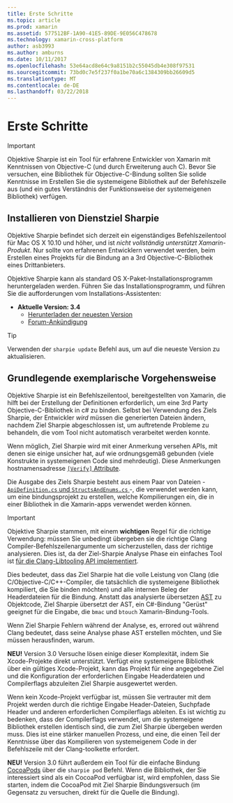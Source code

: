 ```yaml
---
title: Erste Schritte
ms.topic: article
ms.prod: xamarin
ms.assetid: 577512BF-1A90-41E5-89DE-9E056C478678
ms.technology: xamarin-cross-platform
author: asb3993
ms.author: amburns
ms.date: 10/11/2017
ms.openlocfilehash: 53e64acd8e64c9a8151b2c55045db4e308f97531
ms.sourcegitcommit: 73bd0c7e5f237f0a1be70a6c1384309bb26609d5
ms.translationtype: MT
ms.contentlocale: de-DE
ms.lasthandoff: 03/22/2018
---
```

# <a name="getting-started"></a>Erste Schritte

> [!IMPORTANT]
> Objektive Sharpie ist ein Tool für erfahrene Entwickler von Xamarin mit Kenntnissen von Objective-C (und durch Erweiterung auch C). Bevor Sie versuchen, eine Bibliothek für Objective-C-Bindung sollten Sie solide Kenntnisse im Erstellen Sie die systemeigene Bibliothek auf der Befehlszeile aus (und ein gutes Verständnis der Funktionsweise der systemeigenen Bibliothek) verfügen.

<a name="installing" />

## <a name="installing-objective-sharpie"></a>Installieren von Dienstziel Sharpie

Objektive Sharpie befindet sich derzeit ein eigenständiges Befehlszeilentool für Mac OS X 10.10 und höher, und ist _nicht vollständig unterstützt Xamarin-Produkt_. Nur sollte von erfahrenen Entwicklern verwendet werden, beim Erstellen eines Projekts für die Bindung an a 3rd Objective-C-Bibliothek eines Drittanbieters.

Objektive Sharpie kann als standard OS X-Paket-Installationsprogramm heruntergeladen werden.
Führen Sie das Installationsprogramm, und führen Sie die aufforderungen vom Installations-Assistenten:

- **Aktuelle Version: 3.4**
  - [Herunterladen der neuesten Version](https://dl.xamarin.com/objective-sharpie/ObjectiveSharpie.pkg)
  - [Forum-Ankündigung](https://forums.xamarin.com/discussion/104800/objective-sharpie-3-4)

> [!TIP]
> Verwenden der `sharpie update` Befehl aus, um auf die neueste Version zu aktualisieren.

## <a name="basic-walkthrough"></a>Grundlegende exemplarische Vorgehensweise

Objektive Sharpie ist ein Befehlszeilentool, bereitgestellten von Xamarin, die hilft bei der Erstellung der Definitionen erforderlich, um eine 3rd Party Objective-C-Bibliothek in c# zu binden.
Selbst bei Verwendung des Ziels Sharpie, der Entwickler *wird* müssen die generierten Dateien ändern, nachdem Ziel Sharpie abgeschlossen ist, um auftretende Probleme zu behandeln, die vom Tool nicht automatisch verarbeitet werden konnte.

Wenn möglich, Ziel Sharpie wird mit einer Anmerkung versehen APIs, mit denen sie einige unsicher hat, auf wie ordnungsgemäß gebunden (viele Konstrukte in systemeigenen Code sind mehrdeutig).
Diese Anmerkungen hostnamensadresse [ `[Verify]` Attribute](~/cross-platform/macios/binding/objective-sharpie/platform/verify.md).

Die Ausgabe des Ziels Sharpie besteht aus einem Paar von Dateien - [ `ApiDefinition.cs` und `StructsAndEnums.cs` ](~/cross-platform/macios/binding/objective-sharpie/platform/apidefinitions-structsandenums.md) -, die verwendet werden kann, um eine bindungsprojekt zu erstellen, welche Kompilierungen ein, die in einer Bibliothek in die Xamarin-apps verwendet werden können.

> [!IMPORTANT]
> Objektive Sharpie stammen, mit einem **wichtigen** Regel für die richtige Verwendung: müssen Sie unbedingt übergeben sie die richtige Clang Compiler-Befehlszeilenargumente um sicherzustellen, dass der richtige analysieren. Dies ist, da der Ziel-Sharpie Analyse Phase ein einfaches Tool ist [für die Clang-Libtooling API implementiert](http://clang.llvm.org/docs/LibTooling.html).

Dies bedeutet, dass das Ziel Sharpie hat die volle Leistung von Clang (die C/Objective-C/C++-Compiler, die tatsächlich die systemeigene Bibliothek kompiliert, die Sie binden möchten) und alle internen Beleg der Headerdateien für die Bindung.
Anstatt das analysierte übersetzen [AST](http://en.wikipedia.org/wiki/Abstract_syntax_tree) zu Objektcode, Ziel Sharpie übersetzt der AST, ein C#-Bindung "Gerüst" geeignet für die Eingabe, die `bmac` und `btouch` Xamarin-Bindung-Tools.

Wenn Ziel Sharpie Fehlern während der Analyse, es, errored out während Clang bedeutet, dass seine Analyse phase AST erstellen möchten, und Sie müssen herausfinden, warum.

**NEU!** Version 3.0 Versuche lösen einige dieser Komplexität, indem Sie Xcode-Projekte direkt unterstützt. Verfügt eine systemeigene Bibliothek über ein gültiges Xcode-Projekt, kann das Projekt für eine angegebene Ziel und die Konfiguration der erforderlichen Eingabe Headerdateien und Compilerflags abzuleiten Ziel Sharpie ausgewertet werden.

Wenn kein Xcode-Projekt verfügbar ist, müssen Sie vertrauter mit dem Projekt werden durch die richtige Eingabe Header-Dateien, Suchpfade Header und anderen erforderlichen Compilerflags ableiten. Es ist wichtig zu bedenken, dass der Compilerflags verwendet, um die systemeigene Bibliothek erstellen identisch sind, die zum Ziel Sharpie übergeben werden muss. Dies ist eine stärker manuellen Prozess, und eine, die einen Teil der Kenntnisse über das Kompilieren von systemeigenem Code in der Befehlszeile mit der Clang-toolkette erfordert.

**NEU!** Version 3.0 führt außerdem ein Tool für die einfache Bindung [CocoaPods](https://cocoapods.org) über die `sharpie pod` Befehl.
Wenn die Bibliothek, der Sie interessiert sind als ein CocoaPod verfügbar ist, wird empfohlen, dass Sie starten, indem die CocoaPod mit Ziel Sharpie Bindungsversuch (im Gegensatz zu versuchen, direkt für die Quelle die Bindung).
